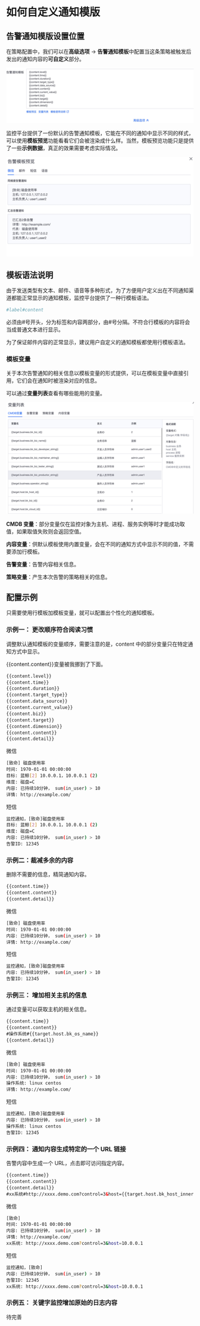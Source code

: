 # 如何自定义通知模版

## 告警通知模版设置位置

在策略配置中，我们可以在**高级选项**  ->  **告警通知模板**中配置当这条策略被触发后发出的通知内容的**可自定义**部分。

![-w2021](media/15809932187482.jpg)

监控平台提供了一份默认的告警通知模板，它能在不同的通知中显示不同的样式，可以使用**模板预览**功能看看它们会被渲染成什么样。当然，模板预览功能只是提供了一些**示例数据**，真正的效果需要考虑实际情况。

![-w2021](media/15809932675311.jpg)

## 模板语法说明

由于发送类型有文本、邮件、语音等多种形式，为了方便用户定义出在不同通知渠道都能正常显示的通知模板，监控平台提供了一种行模板语法。

```bash
#label#content
```

必须由#号开头，分为标签和内容两部分，由#号分隔。不符合行模板的内容将会当成普通文本进行显示。

为了保证邮件内容的正常显示，建议用户自定义的通知模板都使用行模板语法。

### 模板变量

关于本次告警通知的相关信息以模板变量的形式提供，可以在模板变量中直接引用，它们会在通知时被渲染对应的信息。

可以通过**变量列表**查看有哪些能用的变量。

![-w2021](media/15809934446872.jpg)

**CMDB 变量**：部分变量仅在监控对象为主机、进程、服务实例等时才能成功取值，如果取值失败则会返回空值。

**内容变量**：供默认模板使用内置变量，会在不同的通知方式中显示不同的值，不需要添加行模板。

**告警变量**：告警内容相关信息。

**策略变量**：产生本次告警的策略相关的信息。

## 配置示例

只需要使用行模板加模板变量，就可以配置出个性化的通知模板。

### 示例一： 更改顺序符合阅读习惯

调整默认通知模板的变量顺序，需要注意的是，content 中的部分变量只在特定通知方式中显示。

{{content.content}}变量被我挪到了下面。

```html
{{content.level}}
{{content.time}}
{{content.duration}}
{{content.target_type}}
{{content.data_source}}
{{content.current_value}}
{{content.biz}}
{{content.target}}
{{content.dimension}}
{{content.content}}
{{content.detail}}
```

微信

```bash
[致命] 磁盘使用率
时间: 1970-01-01 00:00:00
目标: 蓝鲸[2] 10.0.0.1，10.0.0.1 (2)
维度: 磁盘=C
内容: 已持续10分钟， sum(in_user) > 10
详情: http://example.com/
```

短信

```bash
监控通知，[致命]磁盘使用率
目标: 蓝鲸[2] 10.0.0.1，10.0.0.1 (2)
维度: 磁盘=C
内容: 已持续10分钟， sum(in_user) > 10
告警ID: 12345
```

### 示例二：裁减多余的内容

删除不需要的信息，精简通知内容。

```html
{{content.time}}
{{content.content}}
{{content.detail}}
```

微信

```bash
[致命] 磁盘使用率
时间: 1970-01-01 00:00:00
内容: 已持续10分钟， sum(in_user) > 10
详情: http://example.com/
```

短信

```bash
监控通知，[致命]磁盘使用率
内容: 已持续10分钟， sum(in_user) > 10
告警ID: 12345
```

### 示例三： 增加相关主机的信息

通过变量可以获取主机的相关信息。

```html
{{content.time}}
{{content.content}}
#操作系统#{{target.host.bk_os_name}}
{{content.detail}}
```

微信

```bash
[致命] 磁盘使用率
时间: 1970-01-01 00:00:00
内容: 已持续10分钟， sum(in_user) > 10
操作系统: linux centos
详情: http://example.com/
```

短信

```bash
监控通知，[致命]磁盘使用率
内容: 已持续10分钟， sum(in_user) > 10
操作系统: linux centos
告警ID: 12345
```

### 示例四： 通知内容生成特定的一个 URL 链接

告警内容中生成一个 URL，点击即可访问指定内容。

```html
{{content.time}}
{{content.content}}
{{content.detail}}
#xx系统#http://xxxx.demo.com?control=3&host={{target.host.bk_host_innerip}}
```

微信

```bash
[致命]
时间: 1970-01-01 00:00:00
内容: 已持续10分钟， sum(in_user) > 10
详情: http://example.com/
xx系统: http://xxxx.demo.com?control=3&host=10.0.0.1
```

短信

```bash
监控通知，[致命]
内容: 已持续10分钟， sum(in_user) > 10
告警ID: 12345
xx系统: http://xxxx.demo.com?control=3&host=10.0.0.1
```

### 示例五： 关键字监控增加原始的日志内容

待完善


